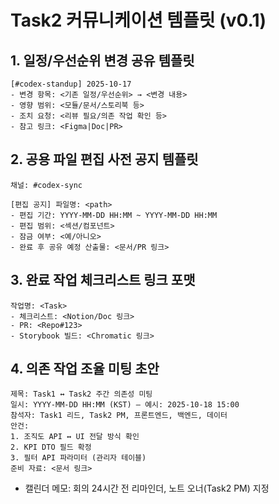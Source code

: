 # Task2 커뮤니케이션 템플릿 (v0.1)

## 1. 일정/우선순위 변경 공유 템플릿
```
[#codex-standup] 2025-10-17
- 변경 항목: <기존 일정/우선순위> → <변경 내용>
- 영향 범위: <모듈/문서/스토리북 등>
- 조치 요청: <리뷰 필요/의존 작업 확인 등>
- 참고 링크: <Figma|Doc|PR>
```

## 2. 공용 파일 편집 사전 공지 템플릿
```
채널: #codex-sync

[편집 공지] 파일명: <path>
- 편집 기간: YYYY-MM-DD HH:MM ~ YYYY-MM-DD HH:MM
- 편집 범위: <섹션/컴포넌트>
- 잠금 여부: <예/아니오>
- 완료 후 공유 예정 산출물: <문서/PR 링크>
```

## 3. 완료 작업 체크리스트 링크 포맷
```
작업명: <Task>
- 체크리스트: <Notion/Doc 링크>
- PR: <Repo#123>
- Storybook 빌드: <Chromatic 링크>
```

## 4. 의존 작업 조율 미팅 초안
```
제목: Task1 ↔ Task2 주간 의존성 미팅
일시: YYYY-MM-DD HH:MM (KST) — 예시: 2025-10-18 15:00
참석자: Task1 리드, Task2 PM, 프론트엔드, 백엔드, 데이터
안건:
1. 조직도 API ↔ UI 전달 방식 확인
2. KPI DTO 필드 확정
3. 필터 API 파라미터 (관리자 테이블)
준비 자료: <문서 링크>
```
- 캘린더 메모: 회의 24시간 전 리마인더, 노트 오너(Task2 PM) 지정
